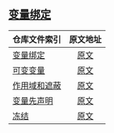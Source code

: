 
## [变量绑定](https://rustwiki.org/zh-CN/rust-by-example/variable_bindings.html)

|        仓库文件索引          |         原文地址         |        
|----------------------|:-----------------------------:|
|   [变量绑定](./src/rs_bind.rs)      |[原文](https://rustwiki.org/zh-CN/rust-by-example/variable_bindings.html)
| [可变变量](./src/rs_mut.rs) | [原文](https://rustwiki.org/zh-CN/rust-by-example/variable_bindings/mut.html) 
| [作用域和遮蔽](./src/rs_scope.rs)  |  [原文](https://rustwiki.org/zh-CN/rust-by-example/variable_bindings/scope.html)
| [变量先声明](./src/rs_initialize.rs)   |  [原文](https://rustwiki.org/zh-CN/rust-by-example/variable_bindings/declare.html)
| [冻结](./src/rs_freeze.rs)   |  [原文](https://rustwiki.org/zh-CN/rust-by-example/variable_bindings/freeze.html)